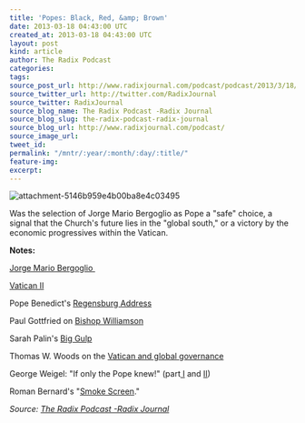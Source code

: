 ```yaml
---
title: 'Popes: Black, Red, &amp; Brown'
date: 2013-03-18 04:43:00 UTC
created_at: 2013-03-18 04:43:00 UTC
layout: post
kind: article
author: The Radix Podcast
categories: 
tags: 
source_post_url: http://www.radixjournal.com/podcast/podcast/2013/3/18/popes-black-red-brown
source_twitter_url: http://twitter.com/RadixJournal
source_twitter: RadixJournal
source_blog_name: The Radix Podcast -Radix Journal
source_blog_slug: the-radix-podcast-radix-journal
source_blog_url: http://www.radixjournal.com/podcast/
source_image_url: 
tweet_id: 
permalink: "/mntr/:year/:month/:day/:title/"
feature-img: 
excerpt: 
---
```

<img class="thumb-image" alt="attachment-5146b959e4b00ba8e4c03495" src="https://static1.squarespace.com/static/51c946cde4b0f05142538988/5298e223e4b008c3d680f470/5298e26de4b008c3d680f78d/1385751295145/FrancisIcon.jpg?format=1000w">
          
        

        

      
    
    
  






<p>Was the selection of Jorge Mario Bergoglio as Pope a "safe" choice, a signal that the Church's future lies in the "global south," or a victory by the economic progressives within the Vatican.  </p><p><strong>Notes:</strong></p><p><a href="http://en.wikipedia.org/wiki/Pope_Francis">Jorge Mario Bergoglio </a></p><p><a href="http://en.wikipedia.org/wiki/Vatican_ii">Vatican II</a></p><p>Pope Benedict's <a href="http://en.wikipedia.org/wiki/Regensburg_lecture">Regensburg Address</a></p><p>Paul Gottfried on <a href="http://takimag.com/article/history_the_holocaust_and_the_doctrines_of_the_church/#axzz2NrvtcPu8">Bishop Williamson</a></p><p>Sarah Palin's <a href="http://www.thedailybeast.com/articles/2013/03/16/sarah-palin-s-big-gulp-of-a-speech.html">Big Gulp</a></p><p>Thomas W. Woods on the <a href="http://takimag.com/article/truth_charity/print#axzz2NrvtcPu8">Vatican and global governance</a></p><p>George Weigel: "If only the Pope knew!" (part<a href="http://www.nationalreview.com/articles/227839/i-caritas-veritate-i-gold-and-red/george-weigel"> I</a> and <a href="http://www.nationalreview.com/articles/281654/desperate-churchmice-george-weigel?pg=2">II</a>) </p><p>Roman Bernard's "<a href="http://alternativeright.com/blog/2013/3/14/smokescreens-a-european-pope-for-a-post-western-world">Smoke Screen</a>."</p><div class="">
    <i>Source: <a href="http://www.radixjournal.com/podcast/">The Radix Podcast -Radix Journal</a></i>
</div>
